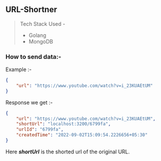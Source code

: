 ## URL-Shortner

> Tech Stack Used - <br/>
>
> - Golang
> - MongoDB

### How to send data:-
Example :-
```json
{
    "url": "https://www.youtube.com/watch?v=i_23KUAEtUM"
}
```

Response we get :-
```json
{
    "url": "https://www.youtube.com/watch?v=i_23KUAEtUM",
    "shortUrl": "localhost:3200/6799fa",
    "urlId": "6799fa",
    "createdTime": "2022-09-02T15:09:54.2226656+05:30"
}
```

Here ***shortUrl*** is the shorted url of the original URL. 


